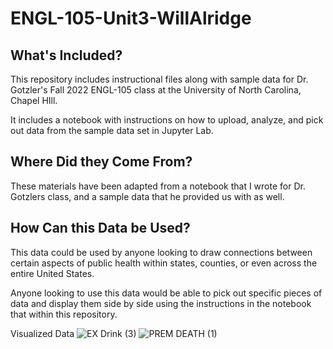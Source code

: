 # ENGL-105-Unit3-WillAlridge

## What's Included?
This repository includes instructional files along with sample data for Dr. Gotzler's Fall 2022 ENGL-105 class at the University of North Carolina, Chapel HIll.

It includes a notebook with instructions on how to upload, analyze, and pick out data from the sample data set in Jupyter Lab.

## Where Did they Come From?
These materials have been adapted from a notebook that I wrote for Dr. Gotzlers class, and a sample data that he provided us with as well.

## How Can this Data be Used?
This data could be used by anyone looking to draw connections between certain aspects of public health within states, counties, or even across the entire United States.

Anyone looking to use this data would be able to pick out specific pieces of data and display them side by side using the instructions in the notebook that within this repository.

Visualized Data
![EX Drink (3)](https://user-images.githubusercontent.com/118311643/203082655-b1090265-c6d5-4ab5-99d0-836d156b2fdd.png)
![PREM DEATH (1)](https://user-images.githubusercontent.com/118311643/203082666-dc39c079-7b8f-4a11-96cd-8921c70fa46d.png)
